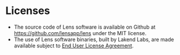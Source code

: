 # Licenses

* The source code of Lens software is available on Github at https://github.com/lensapp/lens under the MIT license.
* The use of Lens software binaries, built by Lakend Labs, are made available subject to [End User License Agreement](./eula.md).
